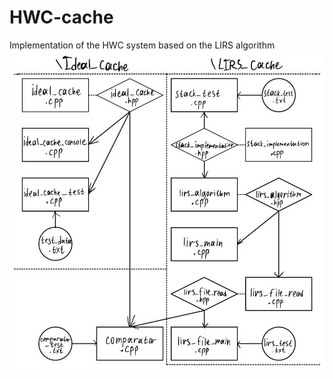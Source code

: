 # HWC-cache
Implementation of the HWC system based on the LIRS algorithm
![Dependency graph](https://github.com/Danitim/HWC-cache/raw/main/dependency_graph.jpg)
